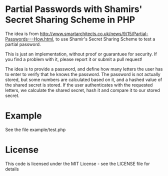 Partial Passwords with Shamirs' Secret Sharing Scheme in PHP
============================================================

The idea is from http://www.smartarchitects.co.uk/news/9/15/Partial-Passwords---How.html, to use Shamir's Secret Sharing Scheme to test a partial password.

This is just an implementation, without proof or guarantuee for security. If you find a problem with it, please report it or submit a pull request!

The idea is to provide a password, and define how many letters the user has to enter to verify that he knows the password. The password is not actually stored, but some numbers are calculated based on it, and a hashed value of the shared secret is stored. If the user authenticates with the requested letters, we calculate the shared secret, hash it and compare it to our stored secret.

Example
=======

See the file example/test.php

License
=======

This code is licensed under the MIT License - see the LICENSE file for details
